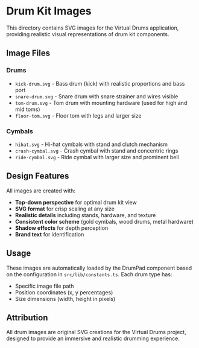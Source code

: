 # Drum Kit Images

This directory contains SVG images for the Virtual Drums application, providing realistic visual representations of drum kit components.

## Image Files

### Drums
- `kick-drum.svg` - Bass drum (kick) with realistic proportions and bass port
- `snare-drum.svg` - Snare drum with snare strainer and wires visible
- `tom-drum.svg` - Tom drum with mounting hardware (used for high and mid toms)
- `floor-tom.svg` - Floor tom with legs and larger size

### Cymbals
- `hihat.svg` - Hi-hat cymbals with stand and clutch mechanism
- `crash-cymbal.svg` - Crash cymbal with stand and concentric rings
- `ride-cymbal.svg` - Ride cymbal with larger size and prominent bell

## Design Features

All images are created with:
- **Top-down perspective** for optimal drum kit view
- **SVG format** for crisp scaling at any size
- **Realistic details** including stands, hardware, and texture
- **Consistent color scheme** (gold cymbals, wood drums, metal hardware)
- **Shadow effects** for depth perception
- **Brand text** for identification

## Usage

These images are automatically loaded by the DrumPad component based on the configuration in `src/lib/constants.ts`. Each drum type has:
- Specific image file path
- Position coordinates (x, y percentages)
- Size dimensions (width, height in pixels)

## Attribution

All drum images are original SVG creations for the Virtual Drums project, designed to provide an immersive and realistic drumming experience. 